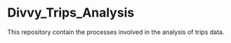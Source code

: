 # Divvy_Trips_Analysis
This repository contain the processes involved in the analysis of trips data.
